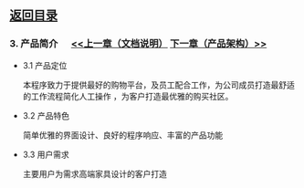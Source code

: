 
## [返回目录](../readme.md)

### 3. 产品简介  &nbsp;&nbsp;&nbsp;&nbsp; [<<上一章（文档说明）](./2_Introduction.md) [下一章（产品架构）>>](./4_Structure.md)

- 3.1 产品定位

  本程序致力于提供最好的购物平台，及员工配合工作，为公司成员打造最舒适的工作流程简化人工操作 ，为客户打造最优雅的购买社区。
- 3.2 产品特色

  简单优雅的界面设计、良好的程序响应、丰富的产品功能
- 3.3 用户需求

  主要用户为需求高端家具设计的客户打造
